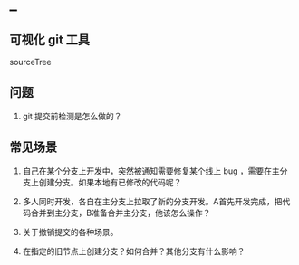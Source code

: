 
# _

## 可视化 git 工具

sourceTree




## 问题

1. git 提交前检测是怎么做的？





## 常见场景

1. 自己在某个分支上开发中，突然被通知需要修复某个线上 bug ，需要在主分支上创建分支。如果本地有已修改的代码呢？



2. 多人同时开发，各自在主分支上拉取了新的分支开发。A首先开发完成，把代码合并到主分支，B准备合并主分支，他该怎么操作？



3. 关于撤销提交的各种场景。




4. 在指定的旧节点上创建分支？如何合并？其他分支有什么影响？





